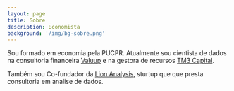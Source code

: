 ```yaml
---
layout: page
title: Sobre
description: Economista
background: '/img/bg-sobre.png'
---
```

Sou formado em economia pela PUCPR. Atualmente sou cientista de dados na consultoria financeira [Valuup](https://www.valuup.com.br/) e na gestora de recursos [TM3 Capital](https://tm3.capital/pb/).

Também sou Co-fundador da [Lion Analysis](https://www.lionanalysis.com.br/ "Data Science"), sturtup que que presta consultoria em analise de dados.
